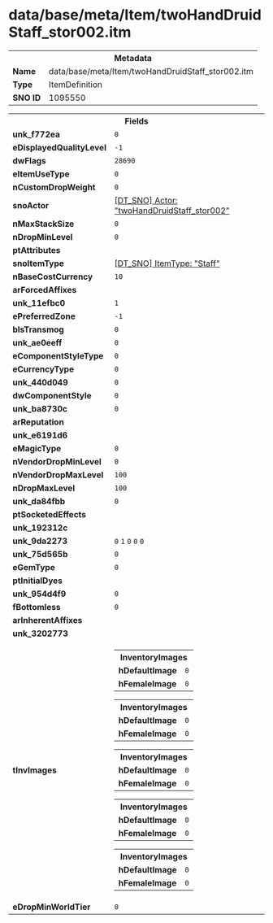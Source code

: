 <h1>data/base/meta/Item/twoHandDruidStaff_stor002.itm</h1><table><tr><th colspan="100%">Metadata</th></tr><tr><td><b>Name</b></td><td>data/base/meta/Item/twoHandDruidStaff_stor002.itm</td></tr><tr><td><b>Type</b></td><td>ItemDefinition</td></tr><tr><td><b>SNO ID</b></td><td>1095550</td></tr></table>

<table><tr><th colspan="100%">Fields</th></tr><tr><td><b>unk_f772ea</b></td><td><code>0</code></td></tr><tr><td><b>eDisplayedQualityLevel</b></td><td><code>-1</code></td></tr><tr><td><b>dwFlags</b></td><td><code>28690</code></td></tr><tr><td><b>eItemUseType</b></td><td><code>0</code></td></tr><tr><td><b>nCustomDropWeight</b></td><td><code>0</code></td></tr><tr><td><b>snoActor</b></td><td><a href="..\Actor\twoHandDruidStaff_stor002.acr">[DT_SNO] Actor: "twoHandDruidStaff_stor002"</a></td></tr><tr><td><b>nMaxStackSize</b></td><td><code>0</code></td></tr><tr><td><b>nDropMinLevel</b></td><td><code>0</code></td></tr><tr><td><b>ptAttributes</b></td><td></td></tr><tr><td><b>snoItemType</b></td><td><a href="..\ItemType\Staff.itt">[DT_SNO] ItemType: "Staff"</a></td></tr><tr><td><b>nBaseCostCurrency</b></td><td><code>10</code></td></tr><tr><td><b>arForcedAffixes</b></td><td></td></tr><tr><td><b>unk_11efbc0</b></td><td><code>1</code></td></tr><tr><td><b>ePreferredZone</b></td><td><code>-1</code></td></tr><tr><td><b>bIsTransmog</b></td><td><code>0</code></td></tr><tr><td><b>unk_ae0eeff</b></td><td><code>0</code></td></tr><tr><td><b>eComponentStyleType</b></td><td><code>0</code></td></tr><tr><td><b>eCurrencyType</b></td><td><code>0</code></td></tr><tr><td><b>unk_440d049</b></td><td><code>0</code></td></tr><tr><td><b>dwComponentStyle</b></td><td><code>0</code></td></tr><tr><td><b>unk_ba8730c</b></td><td><code>0</code></td></tr><tr><td><b>arReputation</b></td><td></td></tr><tr><td><b>unk_e6191d6</b></td><td></td></tr><tr><td><b>eMagicType</b></td><td><code>0</code></td></tr><tr><td><b>nVendorDropMinLevel</b></td><td><code>0</code></td></tr><tr><td><b>nVendorDropMaxLevel</b></td><td><code>100</code></td></tr><tr><td><b>nDropMaxLevel</b></td><td><code>100</code></td></tr><tr><td><b>unk_da84fbb</b></td><td><code>0</code></td></tr><tr><td><b>ptSocketedEffects</b></td><td></td></tr><tr><td><b>unk_192312c</b></td><td></td></tr><tr><td><b>unk_9da2273</b></td><td><code>0</code>
<code>1</code>
<code>0</code>
<code>0</code>
<code>0</code>
</td></tr><tr><td><b>unk_75d565b</b></td><td><code>0</code></td></tr><tr><td><b>eGemType</b></td><td><code>0</code></td></tr><tr><td><b>ptInitialDyes</b></td><td></td></tr><tr><td><b>unk_954d4f9</b></td><td><code>0</code></td></tr><tr><td><b>fBottomless</b></td><td><code>0</code></td></tr><tr><td><b>arInherentAffixes</b></td><td></td></tr><tr><td><b>unk_3202773</b></td><td></td></tr><tr><td><b>tInvImages</b></td><td><table><tr><th colspan="100%">InventoryImages</th></tr><tr><td><b>hDefaultImage</b></td><td><code>0</code></td></tr><tr><td><b>hFemaleImage</b></td><td><code>0</code></td></tr></table>


<table><tr><th colspan="100%">InventoryImages</th></tr><tr><td><b>hDefaultImage</b></td><td><code>0</code></td></tr><tr><td><b>hFemaleImage</b></td><td><code>0</code></td></tr></table>


<table><tr><th colspan="100%">InventoryImages</th></tr><tr><td><b>hDefaultImage</b></td><td><code>0</code></td></tr><tr><td><b>hFemaleImage</b></td><td><code>0</code></td></tr></table>


<table><tr><th colspan="100%">InventoryImages</th></tr><tr><td><b>hDefaultImage</b></td><td><code>0</code></td></tr><tr><td><b>hFemaleImage</b></td><td><code>0</code></td></tr></table>


<table><tr><th colspan="100%">InventoryImages</th></tr><tr><td><b>hDefaultImage</b></td><td><code>0</code></td></tr><tr><td><b>hFemaleImage</b></td><td><code>0</code></td></tr></table>


</td></tr><tr><td><b>eDropMinWorldTier</b></td><td><code>0</code></td></tr></table>

